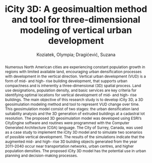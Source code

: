 ---
layout: technique
title: "iCity 3D: A geosimualtion method and tool for three-dimensional modeling of vertical urban development"
classifications:
    system_type: "False"
    technique: "False"
    design_study: "False"
    evaluation: "False"
    data: "False"
    analysis: "True"
    generation: "False"
    curation_and_transformation: "False"
    management: "False"
    modeling: "True"
    urban_analysis: "False"
    visualization: "False"
    sunlight_access: "False"
    wind_ventilation: "False"
    view_impact: "False"
    energy: "False"
    damage_and_disaster_management: "False"
    climate: "False"
    sound: "False"
    property_cadastre: "True"
    other_use: "False"
    lookup: "False"
    browse: "False"
    locate: "True"
    explore: "False"
    identify: "True"
    compare: "False"
    summarize: "True"
    distribution: "True"
    trends: "False"
    outliers: "False"
    extremes: "False"
    features: "False"
    target_discovery: "True"
    target_access: "False"
    spatial_relation: "True"
    buildings: "True"
    streets: "False"
    nature: "False"
    uniform_discretization: "False"
    structural_subdivision: "False"
    univariate: "True"
    multivariate: "False"
    volumetric: "False"
    temporal: "True"
    sensing: "False"
    statistical: "False"
    simulation_based: "True"
    learning_based: "False"
    surveyed: "True"
    site: "False"
    block: "False"
    multi_block: "True"
    city: "False"
    va_wo_model: "False"
    post_model: "False"
    model_integrated: "False"
    assisted_models: "False"
    overlay: "True"
    embedded: "False"
    linked: "False"
    temporal_jx: "False"
    spatial_jx: "False"
    filter: "False"
    aggregate: "False"
    embed: "False"
    glyphs: "False"
    bar_charts: "False"
    scatterplots: "False"
    linegraphs: "False"
    matrix: "False"
    grid: "False"
    boxplot: "False"
    parallel_coordinates: "False"
    map_2d: "False"
    map_3d: "True"
    walking: "False"
    steering: "False"
    selection_based: "False"
    manipulation_based: "True"
    distortion: "False"
    ghosting: "False"
    culling: "False"
    birds_view: "True"
    multi_view: "False"
    assisted_steering: "False"
    other: "False"
    vr_cave: "False"
    ar: "False"
    desktop: "True"
    mobile: "False"
    case_study: "True"
    user_study: "False"
    statistical_evaluation: "False"
    expert_interviews: "False"
key: "8TSETPY5"
item_type: "journalArticle"
publication_year: "2017"
author: "Koziatek, Olympia; Dragićević, Suzana"
publication_title: "Landscape and Urban Planning"
isbn: "nan"
issn: "01692046"
doi: "10.1016/j.landurbplan.2017.06.021"
url_paper: "https://linkinghub.elsevier.com/retrieve/pii/S0169204617301597"
abstract_note: "nan"
date_added: "2023-01-30 00:05:30"
date_modified: "2023-01-30 00:05:30"
access_date: "2023-01-30 00:05:30"
pages: "356-367"
num_pages: "nan"
issue: "nan"
volume: "167.0"
number_of_volumes: "nan"
journal_abbreviation: "Landscape and Urban Planning"
short_title: "iCity 3D"
series: "nan"
series_number: "nan"
series_text: "nan"
series_title: "nan"
publisher: "nan"
place: "nan"
language: "en"
rights: "nan"
type: "nan"
archive: "nan"
archive_location: "nan"
library_catalog: "DOI.org (Crossref)"
call_number: "nan"
extra: "nan"
notes: "nan"
link_attachments: "nan"
manual_tags: "nan"
automatic_tags: "nan"
editor: "nan"
series_editor: "nan"
translator: "nan"
contributor: "nan"
attorney_agent: "nan"
book_author: "nan"
cast_member: "nan"
commenter: "nan"
composer: "nan"
cosponsor: "nan"
counsel: "nan"
interviewer: "nan"
producer: "nan"
recipient: "nan"
reviewed_author: "nan"
scriptwriter: "nan"
words_by: "nan"
guest: "nan"
number: "nan"
edition: "nan"
running_time: "nan"
scale: "nan"
medium: "nan"
artwork_size: "nan"
filing_date: "nan"
application_number: "nan"
assignee: "nan"
issuing_authority: "nan"
country: "nan"
meeting_name: "nan"
conference_name: "nan"
court: "nan"
references: "nan"
reporter: "nan"
legal_status: "nan"
priority_numbers: "nan"
programming_language: "nan"
version: "nan"
system: "nan"
code: "nan"
code_number: "nan"
section: "nan"
session: "nan"
committee: "nan"
history: "nan"
legislative_body: "nan"
abstract: "Numerous North American cities are experiencing constant population growth in regions with limited available land, encouraging urban densification processes with development in the vertical direction. Vertical urban development (VUD) is a form of mid- and high- rise building development, that supports urban compactness and is inherently a three-dimensional (3D) spatial process. Land use designations, population density, and basic services are key criteria for identifying optimal locations for vertical development of mid- and high- rise buildings. The main objective of this research study is to develop iCity 3D, a 3D geosimulation modeling method and tool to represent VUD change over time. This geosimulation model consist of two stages: the urban densification land suitability analysis and the 3D generation of extruded buildings at a cadastral lot resolution. The proposed 3D geosimulation model was developed using ESRI’s CityEngine software and routines were programmed with the Computer Generated Architecture (CGA) language. The City of Surrey, Canada, was used as a case study to implement the iCity 3D model and to simulate two scenarios of possible vertical development. The results of the simulations indicate that the augmented mid- and high- rise 3D building objects generated from the year 2011–2040 occur near transportation networks, urban centres, and higher population densities. The proposed iCity 3D model has the potential use in urban planning and decision-making processes."
---